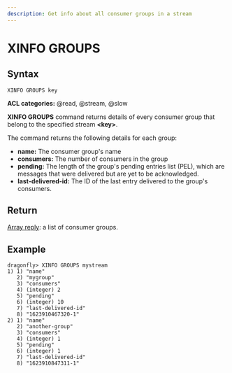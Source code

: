```yaml
---
description: Get info about all consumer groups in a stream
---
```


# XINFO GROUPS

## Syntax

	XINFO GROUPS key

**ACL categories:** @read, @stream, @slow

**XINFO GROUPS** command returns details of every consumer group
that belong to the specified stream **<key\>**.

The command returns the following details for each group:

 * **name:** The consumer group's name
 * **consumers:** The number of consumers in the group
 * **pending:** The length of the group's pending entries list (PEL),
 which are messages that were delivered but are yet to be acknowledged.
 * **last-delivered-id:** The ID of the last entry delivered to the
 group's consumers.

## Return

[Array reply](https://redis.io/docs/reference/protocol-spec#resp-arrays):
a list of consumer groups.

## Example

```shell
dragonfly> XINFO GROUPS mystream
1) 1) "name"
   2) "mygroup"
   3) "consumers"
   4) (integer) 2
   5) "pending"
   6) (integer) 10
   7) "last-delivered-id"
   8) "1623910467320-1"
2) 1) "name"
   2) "another-group"
   3) "consumers"
   4) (integer) 1
   5) "pending"
   6) (integer) 1
   7) "last-delivered-id"
   8) "1623910847311-1"
```
